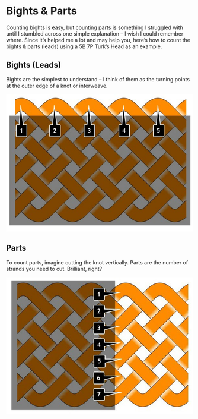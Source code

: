 # Bights & Parts

Counting bights is easy, but counting parts is something I struggled with until I stumbled across one simple explanation – I wish I could remember where. Since it’s helped me a lot and may help you, here’s how to count the bights & parts (leads) using a 5B 7P Turk’s Head as an example.

## Bights (Leads)

Bights are the simplest to understand – I think of them as the turning points at the outer edge of a knot or interweave.

![A 5B 7P Turk's Head with numbered bights](../assets/images/count-bights.jpg)

## Parts

To count parts, imagine cutting the knot vertically. Parts are the number of strands you need to cut. Brilliant, right?

![A 5B 7P Turk's Head with numbered bights](../assets/images/count-parts.jpg)
